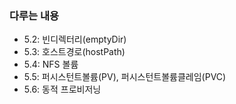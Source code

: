 ### 다루는 내용 
- 5.2: 빈디렉터리(emptyDir)
- 5.3: 호스트경로(hostPath)
- 5.4: NFS 볼륨
- 5.5: 퍼시스턴트볼륨(PV), 퍼시스턴트볼륨클레임(PVC)
- 5.6: 동적 프로비저닝
